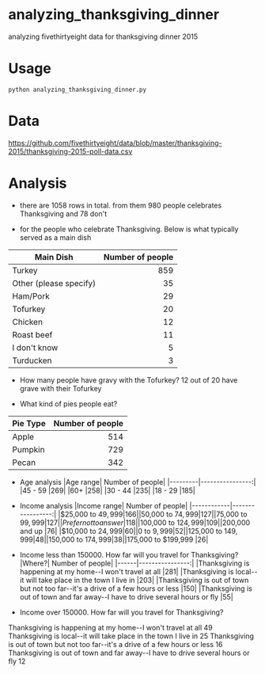 # analyzing_thanksgiving_dinner
analyzing fivethirtyeight data for thanksgiving dinner  2015

# Usage
`python analyzing_thanksgiving_dinner.py`

# Data
https://github.com/fivethirtyeight/data/blob/master/thanksgiving-2015/thanksgiving-2015-poll-data.csv

# Analysis
- there are 1058 rows in total. from them 980 people celebrates Thanksgiving and 78 don't

- for the people who celebrate Thanksgiving. Below is what typically served as a main dish

|Main Dish|             Number of people|
|---------|-----------------------------:|
|Turkey                    |859|
|Other (please specify)     |35|
|Ham/Pork                   |29|
|Tofurkey                   |20|
|Chicken                    |12|
|Roast beef                 |11|
|I don't know                |5|
|Turducken                   |3|

- How many people have gravy with the Tofurkey?
12 out of 20 have grave with their Tofurkey

- What kind of pies people eat?

|Pie Type   |   Number of people|
|-----------|-------------------:|
|Apple      |514|
|Pumpkin    |729|
|Pecan      |342|

- Age analysis
|Age range| Number of people|
|---------|----------------:|
|45 - 59    |269|
|60+        |258|
|30 - 44    |235|
|18 - 29    |185|

- Income analysis
|Income range| Number of people|
|------------|-----------------:|
|$25,000 to $49,999      |166|
|$50,000 to $74,999      |127|
|$75,000 to $99,999      |127|
|Prefer not to answer    |118|
|$100,000 to $124,999    |109|
|$200,000 and up          |76|
|$10,000 to $24,999       |60|
|$0 to $9,999             |52|
|$125,000 to $149,999     |48|
|$150,000 to $174,999     |38|
|$175,000 to $199,999     |26|

- Income less than 150000. How far will you travel for Thanksgiving?
|Where?| Number of people|
|------|----------------:|
|Thanksgiving is happening at my home--I won't travel at all                         |281|
|Thanksgiving is local--it will take place in the town I live in                     |203|
|Thanksgiving is out of town but not too far--it's a drive of a few hours or less    |150|
|Thanksgiving is out of town and far away--I have to drive several hours or fly       |55|

- Income over  150000. How far will you travel for Thanksgiving?

Thanksgiving is happening at my home--I won't travel at all                         49
Thanksgiving is local--it will take place in the town I live in                     25
Thanksgiving is out of town but not too far--it's a drive of a few hours or less    16
Thanksgiving is out of town and far away--I have to drive several hours or fly      12




